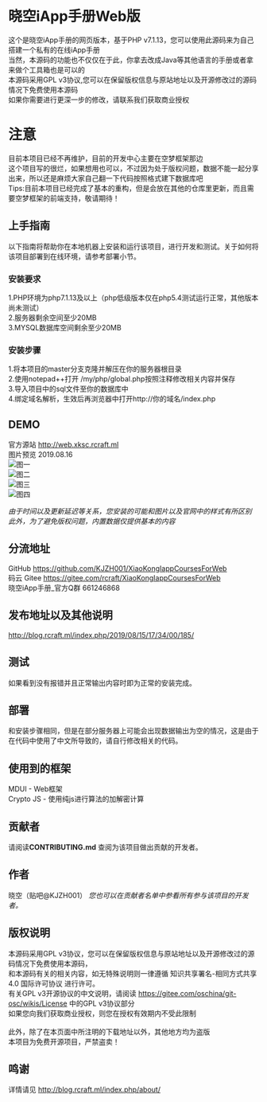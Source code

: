 # 晓空iApp手册Web版

这个是晓空iApp手册的网页版本，基于PHP v7.1.13，您可以使用此源码来为自己搭建一个私有的在线iApp手册
<br>当然，本源码的功能也不仅仅在于此，你拿去改成Java等其他语言的手册或者拿来做个工具箱也是可以的
<br>本源码采用GPL v3协议,您可以在保留版权信息与原站地址以及开源修改过的源码情况下免费使用本源码
<br>如果你需要进行更深一步的修改，请联系我们获取商业授权

# 注意

目前本项目已经不再维护，目前的开发中心主要在空梦框架那边
<br>这个项目写的很烂，如果想用也可以，不过因为处于版权问题，数据不能一起分享出来，所以还是麻烦大家自己翻一下代码按照格式建下数据库吧
<br>Tips:目前本项目已经完成了基本的重构，但是会放在其他的仓库里更新，而且需要空梦框架的前端支持，敬请期待！

## 上手指南

以下指南将帮助你在本地机器上安装和运行该项目，进行开发和测试。关于如何将该项目部署到在线环境，请参考部署小节。

### 安装要求

1.PHP环境为php7.1.13及以上（php低级版本仅在php5.4测试运行正常，其他版本尚未测试）
<br>2.服务器剩余空间至少20MB
<br>3.MYSQL数据库空间剩余至少20MB

### 安装步骤

1.将本项目的master分支克隆并解压在你的服务器根目录
<br>2.使用notepad++打开 /my/php/global.php按照注释修改相关内容并保存
<br>3.导入项目中的sql文件至你的数据库中
<br>4.绑定域名解析，生效后再浏览器中打开http://你的域名/index.php

## DEMO

官方源站 http://web.xksc.rcraft.ml
<br>图片预览 2019.08.16
<br>![图一](http://shp.qpic.cn/collector/3335116152/6c202ef5-a25b-45c3-923a-e94481d67109/0) 
<br>![图二](http://shp.qpic.cn/collector/3335116152/6241eb66-dd7d-4f16-bac8-d6e476f1f55f/0) 
<br>![图三](http://shp.qpic.cn/collector/3335116152/995332b2-5354-4004-80ca-b64f536a670c/0) 
<br>![图四](http://shp.qpic.cn/collector/3335116152/dd16adee-617c-4128-b647-8ae5521f9016/0) 

*由于时间以及更新延迟等关系，您安装的可能和图片以及官网中的样式有所区别*
<br>*此外，为了避免版权问题，内置数据仅提供基本的内容*

## 分流地址

GitHub https://github.com/KJZH001/XiaoKongIappCoursesForWeb
<br>码云 Gitee https://gitee.com/rcraft/XiaoKongIappCoursesForWeb
<br>晓空iApp手册_官方Q群 661246868

## 发布地址以及其他说明

http://blog.rcraft.ml/index.php/2019/08/15/17/34/00/185/


## 测试

如果看到没有报错并且正常输出内容时即为正常的安装完成。

## 部署

和安装步骤相同，但是在部分服务器上可能会出现数据输出为空的情况，这是由于在代码中使用了中文所导致的，请自行修改相关的代码。

## 使用到的框架

MDUI - Web框架
<br>Crypto JS - 使用纯js进行算法的加解密计算

## 贡献者

请阅读**CONTRIBUTING.md** 查阅为该项目做出贡献的开发者。

## 作者

晓空（贴吧@KJZH001）
*您也可以在贡献者名单中参看所有参与该项目的开发者。*

## 版权说明

本源码采用GPL v3协议，您可以在保留版权信息与原站地址以及开源修改过的源码情况下免费使用本源码，
<br>和本源码有关的相关内容，如无特殊说明则一律遵循 知识共享署名-相同方式共享 4.0 国际许可协议 进行许可。
<br>有关GPL v3开源协议的中文说明，请阅读 https://gitee.com/oschina/git-osc/wikis/License 中的GPL v3协议部分
<br>如果您向我们获取商业授权，则您在授权有效期内不受此限制
<br>
<br>此外，除了在本页面中所注明的下载地址以外，其他地方均为盗版
<br>本项目为免费开源项目，严禁盗卖！


## 鸣谢

详情请见 http://blog.rcraft.ml/index.php/about/

